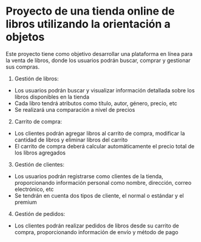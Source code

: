 # Proyecto de una tienda online de libros utilizando la orientación a objetos
Este proyecto tiene como objetivo desarrollar una plataforma en línea para la venta de libros, donde los usuarios podrán buscar, comprar y gestionar sus compras. 

01. Gestión de libros: 
- Los usuarios podrán buscar y visualizar información detallada sobre los libros disponibles en la tienda
- Cada libro tendrá atributos como título, autor, género, precio, etc
- Se realizará una comparación a nivel de precios
  
02. Carrito de compra:
- Los clientes podrán agregar libros al carrito de compra, modificar la cantidad de libros y eliminar libros del carrito
- El carrito de compra deberá calcular automáticamente el precio total de los libros agregados
  
03. Gestión de clientes:
- Los usuarios podrán registrarse como clientes de la tienda, proporcionando información personal como nombre, dirección, correo electrónico, etc
- Se tendrán en cuenta dos tipos de cliente, el normal o estándar y el premium
  
04. Gestión de pedidos:
- Los clientes podrán realizar pedidos de libros desde su carrito de compra, proporcionando información de envío y método de pago
